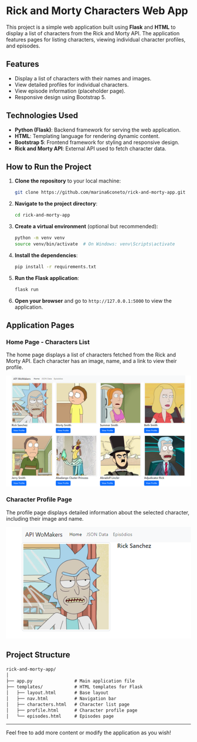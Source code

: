
# Rick and Morty Characters Web App

This project is a simple web application built using **Flask** and **HTML** to display a list of characters from the Rick and Morty API. The application features pages for listing characters, viewing individual character profiles, and episodes.

## Features

- Display a list of characters with their names and images.
- View detailed profiles for individual characters.
- View episode information (placeholder page).
- Responsive design using Bootstrap 5.

## Technologies Used

- **Python (Flask)**: Backend framework for serving the web application.
- **HTML**: Templating language for rendering dynamic content.
- **Bootstrap 5**: Frontend framework for styling and responsive design.
- **Rick and Morty API**: External API used to fetch character data.

## How to Run the Project

1. **Clone the repository** to your local machine:
   ```bash
   git clone https://github.com/marina6coneto/rick-and-morty-app.git
   ```
   
2. **Navigate to the project directory**:
   ```bash
   cd rick-and-morty-app
   ```

3. **Create a virtual environment** (optional but recommended):
   ```bash
   python -m venv venv
   source venv/bin/activate  # On Windows: venv\Scripts\activate
   ```

4. **Install the dependencies**:
   ```bash
   pip install -r requirements.txt
   ```

5. **Run the Flask application**:
   ```bash
   flask run
   ```

6. **Open your browser** and go to `http://127.0.0.1:5000` to view the application.

## Application Pages

### Home Page - Characters List
The home page displays a list of characters fetched from the Rick and Morty API. Each character has an image, name, and a link to view their profile.

![Home Page](screenshots/home.png)

### Character Profile Page
The profile page displays detailed information about the selected character, including their image and name.

![Character Profile Page](screenshots/character.png)


## Project Structure

```
rick-and-morty-app/
│
├── app.py                # Main application file
├── templates/            # HTML templates for Flask
│   ├── layout.html       # Base layout
│   ├── nav.html          # Navigation bar
│   ├── characters.html   # Character list page
│   ├── profile.html      # Character profile page
│   └── episodes.html     # Episodes page

```

---

Feel free to add more content or modify the application as you wish!
